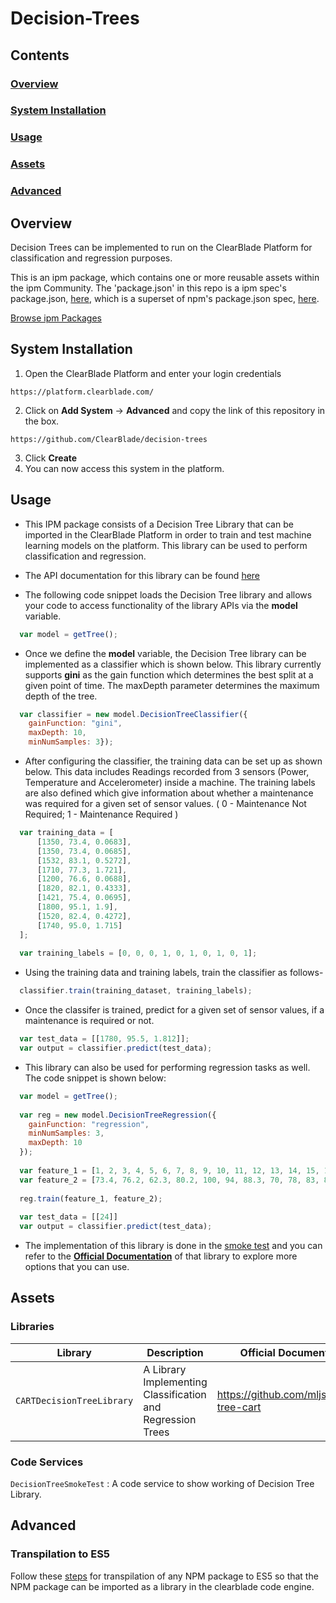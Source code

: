 # Decision-Trees

## Contents

### [Overview](#overview-1)
### [System Installation](#system-installation)
### [Usage](#usage-1)
### [Assets](#assets-1)
### [Advanced](#advanced-1)

## Overview

Decision Trees can be implemented to run on the ClearBlade Platform for classification and regression purposes.

This is an ipm package, which contains one or more reusable assets within the ipm Community. The 'package.json' in this repo is a ipm spec's package.json, [here](https://docs.clearblade.com/v/3/6-ipm/spec), which is a superset of npm's package.json spec, [here](https://docs.npmjs.com/files/package.json).

[Browse ipm Packages](https://ipm.clearblade.com)

## System Installation

1. Open the ClearBlade Platform and enter your login credentials
```
https://platform.clearblade.com/
```
2. Click on **Add System** -> **Advanced** and copy the link of this repository in the box.
```
https://github.com/ClearBlade/decision-trees
```
3. Click **Create**
4. You can now access this system in the platform.

## Usage

- This IPM package consists of a Decision Tree Library that can be imported in the ClearBlade Platform in order to train and test machine learning models on the platform. This library can be used to perform classification and regression.

- The API documentation for this library can be found [here](http://mljs.github.io/decision-tree-cart/)

- The following code snippet loads the Decision Tree library and allows your code to access functionality of the library APIs via the **model** variable.

``` javascript
  var model = getTree();
```

- Once we define the **model** variable, the Decision Tree library can be implemented as a classifier which is shown below. This library currently supports **gini** as the gain function which determines the best split at a given point of time. The maxDepth parameter determines the maximum depth of the tree.

``` javascript
  var classifier = new model.DecisionTreeClassifier({ 
    gainFunction: "gini", 
    maxDepth: 10, 
    minNumSamples: 3}); 
```
 
- After configuring the classifier, the training data can be set up as shown below. This data includes Readings recorded from 3 sensors (Power, Temperature and Accelerometer) inside a machine. The training labels are also defined which give information about whether a maintenance was required for a given set of sensor values. ( 0 - Maintenance Not Required; 1 - Maintenance Required )

``` javascript
  var training_data = [
      [1350, 73.4, 0.0683], 
      [1350, 73.4, 0.0685], 
      [1532, 83.1, 0.5272], 
      [1710, 77.3, 1.721], 
      [1200, 76.6, 0.0688], 
      [1820, 82.1, 0.4333], 
      [1421, 75.4, 0.0695], 
      [1800, 95.1, 1.9], 
      [1520, 82.4, 0.4272], 
      [1740, 95.0, 1.715]
  ];
      
  var training_labels = [0, 0, 0, 1, 0, 1, 0, 1, 0, 1];
```

- Using the training data and training labels, train the classifier as follows-

``` javascript
  classifier.train(training_dataset, training_labels);
```

- Once the classifer is trained, predict for a given set of sensor values, if a maintenance is required or not.
``` javascript
  var test_data = [[1780, 95.5, 1.812]];
  var output = classifier.predict(test_data);
```

- This library can also be used for performing regression tasks as well. The code snippet is shown below:
``` javascript
  var model = getTree();
  
  var reg = new model.DecisionTreeRegression({
    gainFunction: "regression",
    minNumSamples: 3,
    maxDepth: 10
  });
  
  var feature_1 = [1, 2, 3, 4, 5, 6, 7, 8, 9, 10, 11, 12, 13, 14, 15, 16, 17, 18, 19, 20];
  var feature_2 = [73.4, 76.2, 62.3, 80.2, 100, 94, 88.3, 70, 78, 83, 83, 91, 74, 68, 84, 81, 90, 94, 103, 99];
  
  reg.train(feature_1, feature_2);
  
  var test_data = [[24]]
  var output = classifier.predict(test_data);  
```

- The implementation of this library is done in the [smoke test](https://github.com/ClearBlade/decision-trees/blob/master/code/services/DecisionTreeSmokeTest/DecisionTreeSmokeTest.js) and you can refer to the [**Official Documentation**](https://github.com/mljs/decision-tree-cart) of that library to explore more options that you can use.  

## Assets

### Libraries 

| Library  | Description  | Official Documentation |   
|---|---|---|
| ``` CARTDecisionTreeLibrary ```  | A Library Implementing Classification and Regression Trees  | https://github.com/mljs/decision-tree-cart |

### Code Services

``` DecisionTreeSmokeTest ``` : A code service to show working of Decision Tree Library.

## Advanced

### Transpilation to ES5

Follow these [steps](https://github.com/ClearBlade/Machine-Learning-Node-Libraries/blob/master/README.md#steps-for-transpilation-to-es5-1) for transpilation of any NPM package to ES5 so that the NPM package can be imported as a library in the clearblade code engine.


